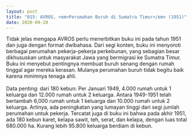 ```yaml
---
layout: post
title: "015: AVROS, <em>Perumahan Buruh di Sumatra Timur</em> (1951)"
date: 2020-09-28
---
```

Tidak jelas mengapa AVROS perlu menerbitkan buku ini pada tahun 1951 dan juga dengan format dwibahasa. Dari segi konten, buku ini menyoroti berbagai perumahan pekerja-pekerja perkebunan, yang sebagian besar dikhususkan untuk masyarakat Jawa yang bermigrasi ke Sumatra Timur. Buku ini menyebut pentingnya membuat buruh senang dengan rumah tinggal agar mereka kerasan. Mulanya perumahan buruh tidak begitu baik karena minimnya tenaga ahli.
</br></br> Data penting: dari 180 kebun: Per Januari 1949, 4.000 rumah untuk 1 keluarga dan 12.000 rumah untuk 2 keluarga. Antara 1949-1951 telah bertambah 6,000 rumah untuk 1 keluarga dan 10.000 rumah untuk 2 keluarga. Artinya, ada peningkatan yang lumayan tinggi dari segi jumlah perumahan untuk pekerja. Tercatat juga di buku ini bahwa pada akhir 1951, ada 180 kebun karet, kelapa sawit, teh, serat, dan kelapa, dengan luas total 680.000 ha. Kurang lebih 95.800 keluarga berdiam di kebun.
